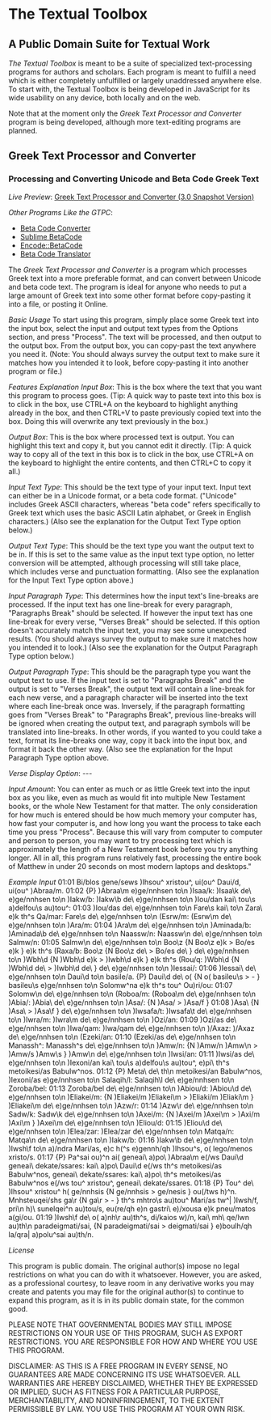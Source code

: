 # The Textual Toolbox
## A Public Domain Suite for Textual Work
_The Textual Toolbox_ is meant to be a suite of specialized text-processing programs for authors and scholars. Each program is meant to fulfill a need which is either completely unfulfilled or largely unaddressed anywhere else. To start with, the Textual Toolbox is being developed in JavaScript for its wide usability on any device, both locally and on the web.

Note that at the moment only the _Greek Text Processor and Converter_ program is being developed, although more text-editing programs are planned.

## Greek Text Processor and Converter
### Processing and Converting Unicode and Beta Code Greek Text
*Live Preview*: [Greek Text Processor and Converter (3.0 Snapshot Version)](https://dynaggelos.github.io/The-Textual-Toolbox/Greek-Text-Processor-and-Converter/Snapshots/0.3%20(Saved%20for%20Reference)/JavaScript/Greek%20Text%20Processor%20and%20Converter.html)

*Other Programs Like the GTPC*:
- [Beta Code Converter](https://github.com/zfletch/beta-code-converter-js)
- [Sublime BetaCode](https://github.com/andrekugland-oplen/Sublime-BetaCode)
- [Encode::BetaCode](https://github.com/dgkontopoulos/Encode-BetaCode)
- [Beta Code Translator](https://github.com/ubuntu-gr/beta-code-translator)

The _Greek Text Processor and Converter_ is a program which processes Greek text into a more preferable format, and can convert between Unicode and beta code text. The program is ideal for anyone who needs to put a large amount of Greek text into some other format before copy-pasting it into a file, or posting it Online.

*Basic Usage*
To start using this program, simply place some Greek text into the input box, select the input and output text types from the Options section, and press "Process". The text will be processed, and then output to the output box. From the output box, you can copy-past the text anywhere you need it. (Note: You should always survey the output text to make sure it matches how you intended it to look, before copy-pasting it into another program or file.)

*Features Explanation*
_Input Box_: This is the box where the text that you want this program to process goes. (Tip: A quick way to paste text into this box is to click in the box, use CTRL+A on the keyboard to highlight anything already in the box, and then CTRL+V to paste previously copied text into the box. Doing this will overwrite any text previously in the box.)

_Output Box_: This is the box where processed text is output. You can highlight this text and copy it, but you cannot edit it directly. (Tip: A quick way to copy all of the text in this box is to click in the box, use CTRL+A on the keyboard to highlight the entire contents, and then CTRL+C to copy it all.)

_Input Text Type_: This should be the text type of your input text. Input text can either be in a Unicode format, or a beta code format. ("Unicode" includes Greek ASCII characters, whereas "beta code" refers specifically to Greek text which uses the basic ASCII Latin alphabet, or Greek in English characters.) (Also see the explanation for the Output Text Type option below.)

_Output Text Type_: This should be the text type you want the output text to be in. If this is set to the same value as the input text type option, no letter conversion will be attempted, although processing will still take place, which includes verse and punctuation formatting. (Also see the explanation for the Input Text Type option above.)

_Input Paragraph Type_: This determines how the input text's line-breaks are processed. If the input text has one line-break for every paragraph, "Paragraphs Break" should be selected. If however the input text has one line-break for every verse, "Verses Break" should be selected. If this option doesn't accurately match the input text, you may see some unexpected results. (You should always survey the output to make sure it matches how you intended it to look.) (Also see the explanation for the Output Paragraph Type option below.)

_Output Paragraph Type_: This should be the paragraph type you want the output text to use. If the input text is set to "Paragraphs Break" and the output is set to "Verses Break", the output text will contain a line-break for each new verse, and a paragraph character will be inserted into the text where each line-break once was. Inversely, if the paragraph formatting goes from "Verses Break" to "Paragraphs Break", previous line-breaks will be ignored when creating the output text, and paragraph symbols will be translated into line-breaks. In other words, if you wanted to you could take a text, format its line-breaks one way, copy it back into the input box, and format it back the other way. (Also see the explanation for the Input Paragraph Type option above.
      
_Verse Display Option_: ---

_Input Amount_: You can enter as much or as little Greek text into the input box as you like, even as much as would fit into multiple New Testament books, or the whole New Testament for that matter. The only consideration for how much is entered should be how much memory your computer has, how fast your computer is, and how long you want the process to take each time you press "Process". Because this will vary from computer to computer and person to person, you may want to try processing text which is approximately the length of a New Testament book before you try anything longer. All in all, this program runs relatively fast, processing the entire book of Matthew in under 20 seconds on most modern laptops and desktops."

*Example Input*
    01:01 Bi/blos gene/sews )Ihsou^ xristou^, ui(ou^ Daui/d, ui(ou^ )Abraa/m.
    01:02 {P} )Abraa\m e)ge/nnhsen to\n )Isaa/k: )Isaa\k de\ e)ge/nnhsen to\n )Iakw/b: )Iakw\b de\ e)ge/nnhsen to\n )Iou/dan kai\ tou\s a)delfou\s au)tou^:
    01:03 )Iou/das de\ e)ge/nnhsen to\n Fare\s kai\ to\n Zara\ e)k th^s Qa/mar: Fare\s de\ e)ge/nnhsen to\n (Esrw/m: (Esrw\m de\ e)ge/nnhsen to\n )Ara/m:
    01:04 )Ara\m de\ e)ge/nnhsen to\n )Aminada/b: )Aminada\b de\ e)ge/nnhsen to\n Naassw/n: Naassw\n de\ e)ge/nnhsen to\n Salmw/n:
    01:05 Salmw\n de\ e)ge/nnhsen to\n Boo\z {N Boo\z e)k > Bo/es e)k } e)k th^s (Raxa/b: Boo\z {N Boo\z de\ > Bo/es de\ } de\ e)ge/nnhsen to\n )Wbh\d {N )Wbh\d e)k > )Iwbh\d e)k } e)k th^s (Rou/q: )Wbh\d {N )Wbh\d de\ > )Iwbh\d de\ } de\ e)ge/nnhsen to\n )Iessai/:
    01:06 )Iessai\ de\ e)ge/nnhsen to\n Daui\d to\n basile/a. {P} Daui\d de\ o( {N o( basileu\s > - } basileu\s e)ge/nnhsen to\n Solomw^na e)k th^s tou^ Ou)ri/ou:
    01:07 Solomw\n de\ e)ge/nnhsen to\n (Roboa/m: (Roboa\m de\ e)ge/nnhsen to\n )Abia/: )Abia\ de\ e)ge/nnhsen to\n )Asa/: {N )Asa/ > )Asa/f }
    01:08 )Asa\ {N )Asa\ > )Asa\f } de\ e)ge/nnhsen to\n )Iwsafa/t: )Iwsafa\t de\ e)ge/nnhsen to\n )Iwra/m: )Iwra\m de\ e)ge/nnhsen to\n )Ozi/an:
    01:09 )Ozi/as de\ e)ge/nnhsen to\n )Iwa/qam: )Iwa/qam de\ e)ge/nnhsen to\n )/Axaz: )/Axaz de\ e)ge/nnhsen to\n (Ezeki/an:
    01:10 (Ezeki/as de\ e)ge/nnhsen to\n Manassh^: Manassh^s de\ e)ge/nnhsen to\n )Amw/n: {N )Amw/n )Amw\n > )Amw/s )Amw\s } )Amw\n de\ e)ge/nnhsen to\n )Iwsi/an:
    01:11 )Iwsi/as de\ e)ge/nnhsen to\n )Iexoni/an kai\ tou\s a)delfou\s au)tou^, e)pi\ th^s metoikesi/as Babulw^nos.
    01:12 {P} Meta\ de\ th\n metoikesi/an Babulw^nos, )Iexoni/as e)ge/nnhsen to\n Salaqih/l: Salaqih\l de\ e)ge/nnhsen to\n Zoroba/bel:
    01:13 Zoroba/bel de\ e)ge/nnhsen to\n )Abiou/d: )Abiou\d de\ e)ge/nnhsen to\n )Eliakei/m: {N )Eliakei/m )Eliakei\m > )Eliaki/m )Eliaki\m } )Eliakei\m de\ e)ge/nnhsen to\n )Azw/r:
    01:14 )Azw\r de\ e)ge/nnhsen to\n Sadw/k: Sadw\k de\ e)ge/nnhsen to\n )Axei/m: {N )Axei/m )Axei\m > )Axi/m )Axi\m } )Axei\m de\ e)ge/nnhsen to\n )Eliou/d:
    01:15 )Eliou\d de\ e)ge/nnhsen to\n )Elea/zar: )Elea/zar de\ e)ge/nnhsen to\n Matqa/n: Matqa\n de\ e)ge/nnhsen to\n )Iakw/b:
    01:16 )Iakw\b de\ e)ge/nnhsen to\n )Iwsh\f to\n a)/ndra Mari/as, e)c h(^s e)gennh/qh )Ihsou^s, o( lego/menos xristo/s.
    01:17 {P} Pa^sai ou)^n ai( geneai\ a)po\ )Abraa\m e(/ws Daui\d geneai\ dekate/ssares: kai\ a)po\ Daui\d e(/ws th^s metoikesi/as Babulw^nos, geneai\ dekate/ssares: kai\ a)po\ th^s metoikesi/as Babulw^nos e(/ws tou^ xristou^, geneai\ dekate/ssares.
    01:18 {P} Tou^ de\ )Ihsou^ xristou^ h( ge/nnhsis {N ge/nnhsis > ge/nesis } ou(/tws h)^n. Mnhsteuqei/shs ga\r {N ga\r > - } th^s mhtro\s au)tou^ Mari/as tw^| )Iwsh/f, pri\n h)\ sunelqei^n au)tou/s, eu(re/qh e)n gastri\ e)/xousa e)k pneu/matos a(gi/ou.
    01:19 )Iwsh\f de\ o( a)nh\r au)th^s, di/kaios w)/n, kai\ mh\ qe/lwn au)th\n paradeigmati/sai, {N paradeigmati/sai > deigmati/sai } e)boulh/qh la/qra| a)polu^sai au)th/n.

*License*

This program is public domain. The original author(s) impose no legal restrictions on what you can do with it whatsoever. However, you are asked, as a professional courtesy, to leave room in any derivative works you may create and patents you may file for the original author(s) to continue to expand this program, as it is in its public domain state, for the common good.

PLEASE NOTE THAT GOVERNMENTAL BODIES MAY STILL IMPOSE RESTRICTIONS ON YOUR USE OF THIS PROGRAM, SUCH AS EXPORT RESTRICTIONS. YOU ARE RESPONSIBLE FOR HOW AND WHERE YOU USE THIS PROGRAM.

DISCLAIMER: AS THIS IS A FREE PROGRAM IN EVERY SENSE, NO GUARANTEES ARE MADE CONCERNING ITS USE WHATSOEVER. ALL WARRANTIES ARE HEREBY DISCLAIMED, WHETHER THEY BE EXPRESSED OR IMPLIED, SUCH AS FITNESS FOR A PARTICULAR PURPOSE, MERCHANTABILITY, AND NONINFRINGEMENT, TO THE EXTENT PERMISSIBLE BY LAW. YOU USE THIS PROGRAM AT YOUR OWN RISK.